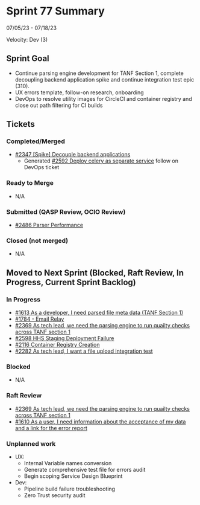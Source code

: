 # Sprint 77 Summary
07/05/23 - 07/18/23

Velocity: Dev (3)

## Sprint Goal
* Continue parsing engine development for TANF Section 1, complete decoupling backend application spike and continue integration test epic (310). 
* UX errors template, follow-on research, onboarding
* DevOps to resolve utility images for CircleCI and container registry and close out path filtering for CI builds

 

## Tickets
### Completed/Merged
* [#2347 [Spike] Decouple backend applications ](https://app.zenhub.com/workspaces/sprint-board-5f18ab06dfd91c000f7e682e/issues/gh/raft-tech/tanf-app/2347)
    * Generated [#2592 Deploy celery as separate service](https://app.zenhub.com/workspaces/sprint-board-5f18ab06dfd91c000f7e682e/issues/gh/raft-tech/tanf-app/2592) follow on DevOps ticket


### Ready to Merge
* N/A

### Submitted (QASP Review, OCIO Review)
* [#2486 Parser Performance](https://app.zenhub.com/workspaces/sprint-board-5f18ab06dfd91c000f7e682e/issues/gh/raft-tech/tanf-app/2486)

### Closed (not merged)
* N/A

## Moved to Next Sprint (Blocked, Raft Review, In Progress, Current Sprint Backlog)
### In Progress
* [#1613 As a developer, I need parsed file meta data (TANF Section 1)](https://app.zenhub.com/workspaces/sprint-board-5f18ab06dfd91c000f7e682e/board)
* [#1784 - Email Relay](https://app.zenhub.com/workspaces/sprint-board-5f18ab06dfd91c000f7e682e/issues/gh/raft-tech/tanf-app/1784)
* [#2369 As tech lead, we need the parsing engine to run quailty checks across TANF section 1](https://app.zenhub.com/workspaces/sprint-board-5f18ab06dfd91c000f7e682e/issues/gh/raft-tech/tanf-app/2369)
* [#2598 HHS Staging Deployment Failure](https://app.zenhub.com/workspaces/product-board-5f2c6cdc7c0bb1001bdc43a5/issues/gh/raft-tech/tanf-app/2598)
* [#2116 Container Registry Creation](https://app.zenhub.com/workspaces/sprint-board-5f18ab06dfd91c000f7e682e/issues/gh/raft-tech/tanf-app/2116)
* [#2282 As tech lead, I want a file upload integration test](https://app.zenhub.com/workspaces/sprint-board-5f18ab06dfd91c000f7e682e/issues/gh/raft-tech/tanf-app/2282)


### Blocked
* N/A


### Raft Review
* [#2369 As tech lead, we need the parsing engine to run quailty checks across TANF section 1](https://app.zenhub.com/workspaces/sprint-board-5f18ab06dfd91c000f7e682e/issues/gh/raft-tech/tanf-app/2369)
* [#1610 As a user, I need information about the acceptance of my data and a link for the error report](https://app.zenhub.com/workspaces/sprint-board-5f18ab06dfd91c000f7e682e/issues/gh/raft-tech/tanf-app/1610)

### Unplanned work
* UX:
    * Internal Variable names conversion
    * Generate comprehensive test file for errors audit
    * Begin scoping Service Design Blueprint
* Dev:
    * Pipeline build failure troubleshooting
    * Zero Trust security audit
